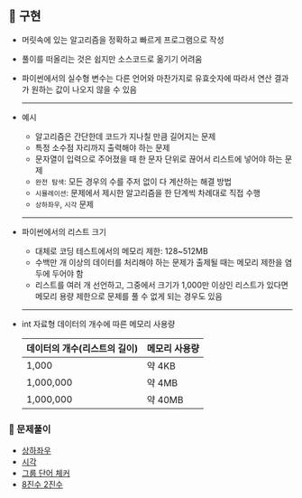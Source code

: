 ## 📑 구현

- 머릿속에 있는 알고리즘을 정확하고 빠르게 프로그램으로 작성
- 풀이를 떠올리는 것은 쉽지만 소스코드로 옮기기 어려움
- 파이썬에서의 실수형 변수는 다른 언어와 마찬가지로 유효숫자에 따라서 연산 결과가 원하는 값이 나오지 않을 수 있음

  ***

- 예시
  - 알고리즘은 간단한데 코드가 지나칠 만큼 길어지는 문제
  - 특정 소수점 자리까지 출력해야 하는 문제
  - 문자열이 입력으로 주어졌을 때 한 문자 단위로 끊어서 리스트에 넣어야 하는 문제
  - `완전 탐색`: 모든 경우의 수를 주저 없이 다 계산하는 해결 방법
  - `시뮬레이션`: 문제에서 제시한 알고리즘을 한 단계씩 차례대로 직접 수행
  - `상하좌우`, `시각` 문제
  ***
- 파이썬에서의 리스트 크기
  - 대체로 코딩 테스트에서의 메모리 제한: 128~512MB
  - 수백만 개 이상의 데이터를 처리해야 하는 문제가 출제될 때는 메모리 제한을 염두에 두어야 함
  - 리스트를 여러 개 선언하고, 그중에서 크기가 1,000만 이상인 리스트가 있다면 메모리 용량 제한으로 문제를 풀 수 없게 되는 경우도 있음
  ***
- int 자료형 데이터의 개수에 따른 메모리 사용량

  | 데이터의 개수(리스트의 길이) | 메모리 사용량 |
  | ---------------------------- | ------------- |
  | 1,000                        | 약 4KB        |
  | 1,000,000                    | 약 4MB        |
  | 1,000,000                    | 약 40MB       |

### 🫧 문제풀이

- [상하좌우](4-1.py)
- [시각](4-2.py)
- [그룹 단어 체커](../boj/1316.ipynb)
- [8진수 2진수](../boj/1212.ipynb)
